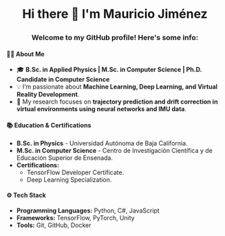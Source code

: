 
# <p align="center">Hi there 👋 I'm Mauricio Jiménez</p>

### <p align="center">Welcome to my GitHub profile! Here's some info:</p>

#### 👨‍💻 About Me
- 🎓 **B.Sc. in Applied Physics | M.Sc. in Computer Science | Ph.D. Candidate in Computer Science**
- 💡 I’m passionate about **Machine Learning, Deep Learning, and Virtual Reality Development**.
- 🔬 My research focuses on **trajectory prediction and drift correction in virtual environments using neural networks and IMU data**.

#### 📚 Education & Certifications
- **B.Sc. in Physics** - Universidad Autónoma de Baja California.
- **M.Sc. in Computer Science** - Centro de Investigación Científica y de Educación Superior de Ensenada.
- **Certifications:**
  - TensorFlow Developer Certificate.
  - Deep Learning Specialization.

#### ⚙️ Tech Stack
- **Programming Languages:** Python, C#, JavaScript
- **Frameworks:** TensorFlow, PyTorch, Unity
- **Tools:** Git, GitHub, Docker
<!--
**JMJSGH/JMJSGH** is a ✨ _special_ ✨ repository because its `README.md` (this file) appears on your GitHub profile.

Here are some ideas to get you started:

- 🔭 I’m currently working on ...
- 🌱 I’m currently learning ...
- 👯 I’m looking to collaborate on ...
- 🤔 I’m looking for help with ...
- 💬 Ask me about ...
- 📫 How to reach me: ...
- 😄 Pronouns: ...
- ⚡ Fun fact: ...
-->

